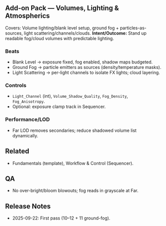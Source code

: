 ## Add-on Pack — Volumes, Lighting & Atmospherics
Covers: Volume lighting/blank level setup, ground fog + particles-as-sources, light scattering/channels/clouds.
**Intent/Outcome:** Stand up readable fog/cloud volumes with predictable lighting.

### Beats
- Blank Level → exposure fixed, fog enabled, shadow maps budgeted.
- Ground Fog → particle emitters as sources (density/temperature masks).
- Light Scattering → per-light channels to isolate FX lights; cloud layering.

### Controls
- `Light_Channel` (int), `Volume_Shadow_Quality`, `Fog_Density`, `Fog_Anisotropy`.
- Optional: exposure clamp track in Sequencer.

### Performance/LOD
- Far LOD removes secondaries; reduce shadowed volume list dynamically.

## Related
- Fundamentals (template), Workflow & Control (Sequencer).

## QA
- No over-bright/bloom blowouts; fog reads in grayscale at Far.

## Release Notes
- 2025-09-22: First pass (10–12 + 11 ground-fog).
